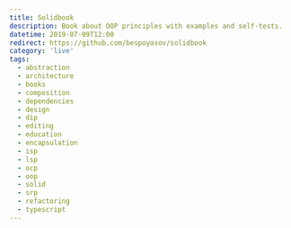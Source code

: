 ```yaml
---
title: Solidbook
description: Book about OOP principles with examples and self-tests.
datetime: 2019-07-09T12:00
redirect: https://github.com/bespoyasov/solidbook
category: 'live'
tags:
  - abstraction
  - architecture
  - books
  - composition
  - dependencies
  - design
  - dip
  - editing
  - education
  - encapsulation
  - isp
  - lsp
  - ocp
  - oop
  - solid
  - srp
  - refactoring
  - typescript
---
```

